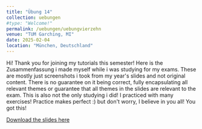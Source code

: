 ```yaml
---
title: "Übung 14"
collection: uebungen
#type: "Welcome!"
permalink: /uebungen/uebungvierzehn
venue: "TUM Garching, MI"
date: 2025-02-04
location: "München, Deutschland"
---
```


Hi! Thank you for joining my tutorials this semester! Here is the Zusammenfassung i made myself while i was studying for my exams. These are mostly just screenshots i took from my year's slides and not original content. There is no guarantee on it being correct, fully encapsulating all relevant themes or guarantee that all themes in the slides are relevant to the exam. This is also not the only studying i did! I practiced with many exercises! Practice makes perfect :) but don't worry, I believe in you all! You got this!

[Download the slides here](http://berrakkilic.github.io/files/zsf.pdf)
